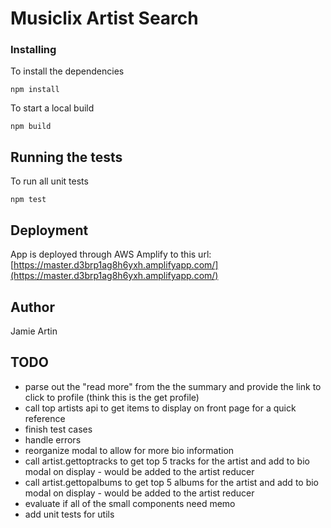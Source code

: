 # Musiclix Artist Search

### Installing

To install the dependencies

`npm install`

To start a local build

`npm build`

## Running the tests

To run all unit tests 

`npm test`

## Deployment

App is deployed through AWS Amplify to this url: [https://master.d3brp1ag8h6yxh.amplifyapp.com/](https://master.d3brp1ag8h6yxh.amplifyapp.com/)

## Author

Jamie Artin

## TODO
* parse out the "read more" from the the summary and provide the link to click to profile (think this is the get profile)
* call top artists api to get items to display on front page for a quick reference
* finish test cases
* handle errors
* reorganize modal to allow for more bio information
* call artist.gettoptracks to get top 5 tracks for the artist and add to bio modal on display - would be added to the artist reducer
* call artist.gettopalbums to get top 5 albums for the artist and add to bio modal on display - would be added to the artist reducer
* evaluate if all of the small components need memo
* add unit tests for utils